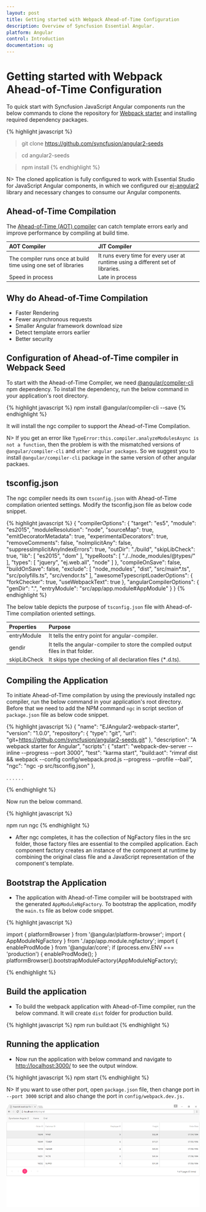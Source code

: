 ```yaml
---
layout: post
title: Getting started with Webpack Ahead-of-Time Configuration
description: Overview of Syncfusion Essential Angular.
platform: Angular
control: Introduction
documentation: ug
---
```



# Getting started with Webpack Ahead-of-Time Configuration

To quick start with Syncfusion JavaScript Angular components run the below commands to clone the repository for [Webpack starter](https://github.com/syncfusion/angular2-seeds) and installing required dependency packages.

{% highlight javascript %}
 > git clone https://github.com/syncfusion/angular2-seeds

 > cd angular2-seeds

 > npm install
{% endhighlight %}

N> The cloned application is fully configured to work with Essential Studio for JavaScript Angular components, in which we configured our [ej-angular2](https://github.com/syncfusion/ej-angular2) library and necessary changes to consume our Angular components. 

## Ahead-of-Time Compilation

The [Ahead-of-Time (AOT) compiler](https://angular.io/guide/aot-compiler) can catch template errors early and improve performance by compiling at build time.

|              AOT Compiler            |               JIT Compiler           |                                       
|:-------------------------------------|:-------------------------------------|
|The compiler runs once at build time using one set of libraries  | It runs every time for every user at runtime using a different set of libraries. |
|Speed in process                     | Late in process |

## Why do Ahead-of-Time Compilation

* Faster Rendering
* Fewer asynchronous requests
* Smaller Angular framework download size
* Detect template errors earlier
* Better security

## Configuration of Ahead-of-Time compiler in Webpack Seed

To start with the Ahead-of-Time Compiler, we need [@angular/compiler-cli](https://www.npmjs.com/package/@angular/compiler-cli) npm dependency. To install the dependency, run the below command in your application's root directory.

{% highlight javascript %}
npm install @angular/compiler-cli --save
{% endhighlight %}

It will install the ngc compiler to support the Ahead-of-Time Compilation.

N> If you get an error like `TypeError:this.compiler.analyzeModulesAsync is not a function`, then the problem is with the mismatched versions of `@angular/compiler-cli` and `other angular packages`. So we suggest you to install `@angular/compiler-cli` package in the same version of other angular packaes.

## tsconfig.json

The ngc compiler needs its own `tsconfig.json` with Ahead-of-Time compilation oriented settings. Modify the tsconfig.json file as below code snippet.

{% highlight javascript %}
{
  "compilerOptions": {
    "target": "es5",
    "module": "es2015",
    "moduleResolution": "node",
    "sourceMap": true,
    "emitDecoratorMetadata": true,
    "experimentalDecorators": true,
    "removeComments": false,
    "noImplicitAny": false,
    "suppressImplicitAnyIndexErrors": true,
    "outDir": "./build",
    "skipLibCheck": true,
    "lib": [
      "es2015",
      "dom"
    ],
    "typeRoots": [
      "./../node_modules/@types/"
    ],
    "types": [
      "jquery",
      "ej.web.all",
      "node"
    ]
  },
  "compileOnSave": false,
  "buildOnSave": false,
  "exclude": [
    "node_modules",
    "dist",
    "src/main*.ts",
    "src/polyfills.ts",
    "src/vendor.ts"
  ],
   "awesomeTypescriptLoaderOptions": {
    "forkChecker": true,
    "useWebpackText": true
  },
  "angularCompilerOptions": {
    "genDir": ".",
    "entryModule": "src/app/app.module#AppModule"
  }
}
{% endhighlight %}

The below table depicts the purpose of `tsconfig.json` file with Ahead-of-Time compilation oriented settings.

|              Properties       |               Purpose                |                                       
|:------------------------------|:-------------------------------------|
|entryModule                    |It tells the entry point for angular-compiler.|
|gendir                         |It tells the angular-compiler to store the compiled output files in that folder.|
|skipLibCheck         	        |It skips type checking of all declaration files (*.d.ts).|

## Compiling the Application

To initiate Ahead-of-Time compilation by using the previously installed ngc compiler, run the below command in your application's root directory. Before that we need to add the NPM command `ngc` in script section of `package.json` file as below code snippet.

{% highlight javascript %}
{
  "name": "EJAngular2-webpack-starter",
  "version": "1.0.0",
  "repository": {
    "type": "git",
    "url": "git+https://github.com/syncfusion/angular2-seeds.git"
  },
  "description": "A webpack starter for Angular",
  "scripts": {
    "start": "webpack-dev-server --inline --progress --port 3000",
    "test": "karma start",
    "build:aot": "rimraf dist && webpack --config config/webpack.prod.js --progress --profile --bail",
    "ngc": "ngc -p src/tsconfig.json"
  },
  
. . .
. . .

{% endhighlight %}

Now run the below command. 

{% highlight javascript %}

npm run ngc
{% endhighlight %}

* After ngc completes, it has the collection of NgFactory files in the src folder, those factory files are essential to the compiled application. Each component factory creates an instance of the component at runtime by combining the original class file and a JavaScript representation of the component's template.

## Bootstrap the Application

* The application with Ahead-of-Time compiler will be bootstraped with the generated `AppModuleNgFactory`. To bootstrap the application, modify the `main.ts` file as below code snippet.

{% highlight javascript %}

import { platformBrowser }    from '@angular/platform-browser';
import { AppModuleNgFactory } from './app/app.module.ngfactory';
import { enableProdMode } from '@angular/core';
if (process.env.ENV === 'production') {
  enableProdMode();
}
platformBrowser().bootstrapModuleFactory(AppModuleNgFactory);

{% endhighlight %}

## Build the application

* To build the webpack application with Ahead-of-Time compiler, run the below command. It will create `dist` folder for production build.

{% highlight javascript %}
npm run build:aot
{% endhighlight %}

## Running the application

* Now run the application with below command and navigate to [http://localhost:3000/](http://localhost:3000/) to see the output window.

{% highlight javascript %}
npm start
{% endhighlight %}

N> If you want to use other port, open `package.json` file, then change port in `--port 3000` script and also change the port in `config/webpack.dev.js.`

![](/angular/GettingStarted/Images/aotoutput.png)